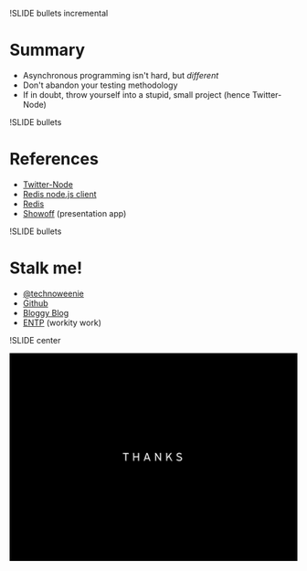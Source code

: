 !SLIDE bullets incremental

# Summary #

* Asynchronous programming isn't hard, but _different_
* Don't abandon your testing methodology
* If in doubt, throw yourself into a stupid, small project (hence Twitter-Node)

!SLIDE bullets

# References #

* [Twitter-Node](http://github.com/technoweenie/twitter-node)
* [Redis node.js client](http://github.com/fictorial/redis-node-client)
* [Redis](http://code.google.com/p/redis/)
* [Showoff](http://github.com/schacon/showoff) (presentation app)

!SLIDE bullets

# Stalk me! #

* [@technoweenie](http://twitter.com/technoweenie)
* [Github](http://github.com/technoweenie)
* [Bloggy Blog](http://techno-weenie.net)
* [ENTP](http://entp.com) (workity work)

!SLIDE center

![Thanks!](big-thanks.jpg)